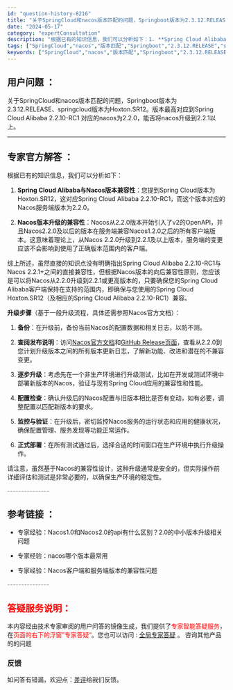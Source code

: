 ```yaml
---
id: "question-history-8216"
title: "关于SpringCloud和nacos版本匹配的问题，Springboot版本为2.3.12.RELEAS"
date: "2024-05-17"
category: "expertConsultation"
description: "根据已有的知识信息，我们可以分析如下：1. **Spring Cloud Alibaba与Nacos版本兼容性**：您提到Spring Cloud版本为Hoxton.SR12，这对应Spring Cloud Alibaba 2.2.10-RC1，而这个版本对应的Nacos服务端版本为2.2.0。2."
tags: ["SpringCloud","nacos","版本匹配","Springboot","2.3.12.RELEASE","springcloud","Hoxton.SR12","Spring Cloud Alibaba","2.2.10-RC1","nacos","2.2.0","升级","2.2.1以上"]
keywords: ["SpringCloud","nacos","版本匹配","Springboot","2.3.12.RELEASE","springcloud","Hoxton.SR12","Spring Cloud Alibaba","2.2.10-RC1","nacos","2.2.0","升级","2.2.1以上"]
---
```


## 用户问题 ： 
 关于SpringCloud和nacos版本匹配的问题，Springboot版本为2.3.12.RELEASE、springcloud版本为Hoxton.SR12。版本最高对应到Spring Cloud Alibaba 2.2.10-RC1 对应的nacos为2.2.0，能否将nacos升级到2.2.1以上。  

---------------
## 专家官方解答 ：

根据已有的知识信息，我们可以分析如下：

1. **Spring Cloud Alibaba与Nacos版本兼容性**：您提到Spring Cloud版本为Hoxton.SR12，这对应Spring Cloud Alibaba 2.2.10-RC1，而这个版本对应的Nacos服务端版本为2.2.0。

2. **Nacos版本升级的兼容性**：Nacos从2.2.0版本开始引入了v2的OpenAPI，并且Nacos2.2.0及以后的版本在服务端兼容Nacos1.2.0之后的所有客户端版本。这意味着理论上，从Nacos 2.2.0升级到2.2.1及以上版本，服务端的变更应该不会影响到使用了正确版本范围内的客户端。

综上所述，虽然直接的知识点没有明确指出Spring Cloud Alibaba 2.2.10-RC1与Nacos 2.2.1+之间的直接兼容性，但根据Nacos版本的向后兼容性原则，您应该是可以将Nacos从2.2.0升级到2.2.1或更高版本的，只要确保您的Spring Cloud Alibaba客户端保持在支持的范围内，即确保与您使用的Spring Cloud Hoxton.SR12（及相应的Spring Cloud Alibaba 2.2.10-RC1）兼容。

**升级步骤**（基于一般升级流程，具体还需参照Nacos官方文档）：

1. **备份**：在升级前，备份当前Nacos的配置数据和相关日志，以防不测。

2. **查阅发布说明**：访问[Nacos官方文档](https://nacos.io/docs/zh-cn/)和[GitHub Release页面](https://github.com/alibaba/nacos/releases)，查看从2.2.0到您计划升级版本之间的所有版本更新日志，了解新功能、改进和潜在的不兼容变更。

3. **逐步升级**：考虑先在一个非生产环境进行升级测试，比如在开发或测试环境中部署新版本的Nacos，验证与现有Spring Cloud应用的兼容性和性能。

4. **配置检查**：确认升级后的Nacos配置与旧版本相比是否有变动，如有必要，调整配置以匹配新版本的要求。

5. **监控与验证**：在升级后，密切监控Nacos服务的运行状态和应用的健康状况，确保配置管理、服务发现等功能正常运作。

6. **正式部署**：在所有测试通过后，选择合适的时间窗口在生产环境中执行升级操作。

请注意，虽然基于Nacos的兼容性设计，这种升级通常是安全的，但实际操作前详细评估和测试是非常必要的，以确保生产环境的稳定性。


<font color="#949494">---------------</font> 


## 参考链接 ：

* 专家经验：Nacos1.0和Nacos2.0的api有什么区别？2.0的中小版本升级相关问题 
 
 * 专家经验：nacos哪个版本最常用 
 
 * 专家经验：Nacos客户端和服务端版本的兼容性问题 


 <font color="#949494">---------------</font> 
 


## <font color="#FF0000">答疑服务说明：</font> 

本内容经由技术专家审阅的用户问答的镜像生成，我们提供了<font color="#FF0000">专家智能答疑服务</font>，在<font color="#FF0000">页面的右下的浮窗”专家答疑“</font>。您也可以访问 : [全局专家答疑](https://answer.opensource.alibaba.com/docs/intro) 。 咨询其他产品的的问题

### 反馈
如问答有错漏，欢迎点：[差评](https://ai.nacos.io/user/feedbackByEnhancerGradePOJOID?enhancerGradePOJOId=13573)给我们反馈。

